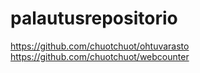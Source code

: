 # palautusrepositorio
https://github.com/chuotchuot/ohtuvarasto  
https://github.com/chuotchuot/webcounter
